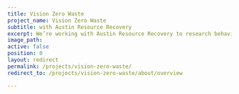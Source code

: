 ```yaml
---
title: Vision Zero Waste
project_name: Vision Zero Waste
subtitle: with Austin Resource Recovery
excerpt: We’re working with Austin Resource Recovery to research behaviors around recycling and composting and prototype new solutions that can help us reach our zero-waste goals.
image_path:
active: false
position: 0
layout: redirect
permalink: /projects/vision-zero-waste/
redirect_to: /projects/vision-zero-waste/about/overview

---
```

